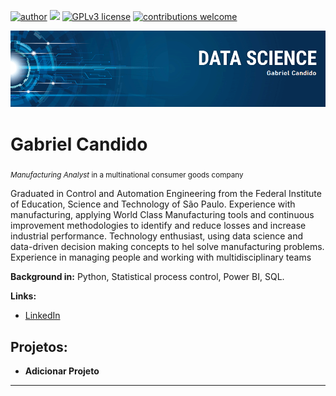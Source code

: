 [![author](https://img.shields.io/badge/author-GabrielCandido97-red.svg)](https://www.linkedin.com/in/gabriel-teles-candido-70b281118) [![](https://img.shields.io/badge/python--blue.svg)](https://www.python.org/downloads/release/python-365/) [![GPLv3 license](https://img.shields.io/badge/License--blue.svg)](http://perso.crans.org/besson/LICENSE.html) [![contributions welcome](https://img.shields.io/badge/contributions-welcome-brightgreen.svg?style=flat)](https://github.com/carlosfab/data_science/issues)

<p align="center">
  <img src="banner.png">
</p>

# Gabriel Candido
<sub>*Manufacturing Analyst* in a multinational consumer goods company</sub>

Graduated in Control and Automation Engineering from the Federal Institute of Education, Science and Technology of São Paulo. Experience with manufacturing, applying World Class Manufacturing tools and continuous improvement methodologies to identify and reduce losses and increase industrial performance. Technology enthusiast, using data science and data-driven decision making concepts to hel solve manufacturing problems. Experience in managing people and working with multidisciplinary teams

**Background in:** Python, Statistical process control, Power BI, SQL.

**Links:**
* [LinkedIn](https://www.linkedin.com/in/gabriel-teles-candido-70b281118)


## Projetos:

* **Adicionar Projeto**


---
